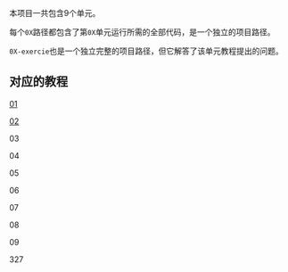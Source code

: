 本项目一共包含9个单元。

每个`0X`路径都包含了第`0X`单元运行所需的全部代码，是一个独立的项目路径。

`0X-exercie`也是一个独立完整的项目路径，但它解答了该单元教程提出的问题。

## 对应的教程

[01](https://blog.csdn.net/weixin_40064300/article/details/129439577)

[02](https://blog.csdn.net/weixin_40064300/article/details/129462848)

03

04

05

06

07

08

09

327



